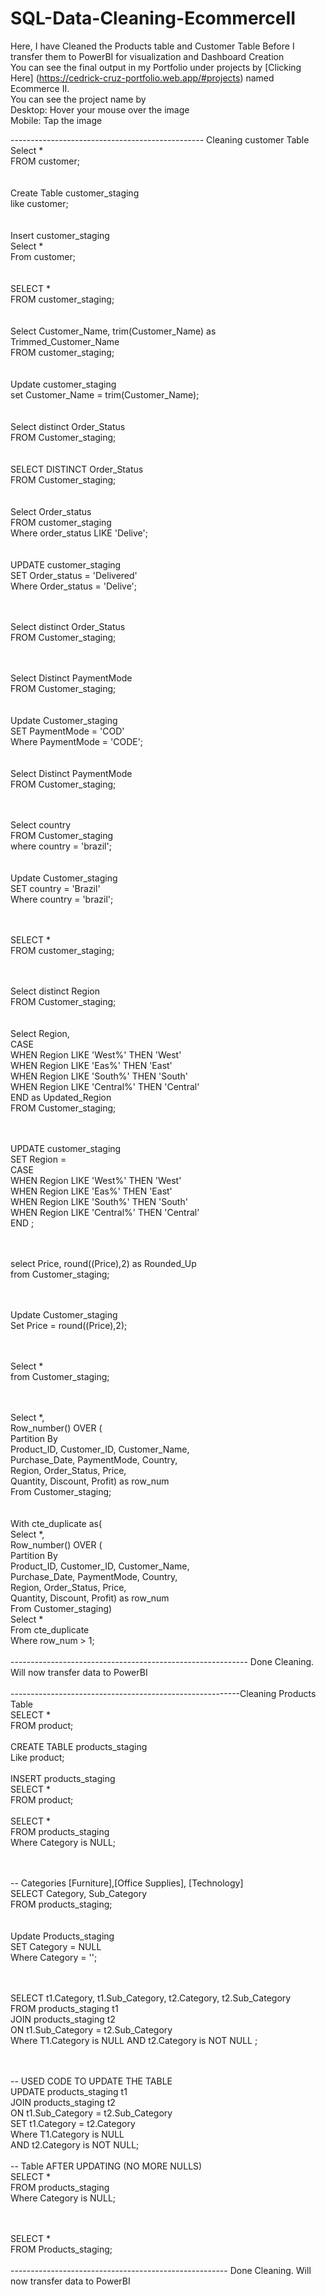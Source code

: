 # SQL-Data-Cleaning-EcommerceII

Here, I have Cleaned the Products table and Customer Table Before I transfer them to PowerBI for visualization and Dashboard Creation<br>
You can see the final output in my Portfolio under projects by [Clicking Here] (https://cedrick-cruz-portfolio.web.app/#projects) named Ecommerce II.<br>
You can see the project name by <br>
Desktop: Hover your mouse over the image<br>
Mobile: Tap the image<br>

------------------------------------------------ Cleaning customer Table <br>
Select * <br>
FROM customer; <br>
<br>
<br>
Create Table customer_staging <br>
like customer; <br>
<br>
<br>
Insert customer_staging <br>
Select *<br>
From customer;<br>
<br>
<br>
SELECT *<br>
FROM customer_staging;<br>
<br>
<br>
Select Customer_Name, trim(Customer_Name) as Trimmed_Customer_Name<br>
FROM customer_staging;<br>
<br>
<br>
Update customer_staging<br>
set Customer_Name = trim(Customer_Name);<br>
<br>
<br>
Select distinct Order_Status<br>
FROM Customer_staging;<br>
<br>
<br>
SELECT DISTINCT Order_Status<br>
FROM Customer_staging;<br>
<br>
<br>
Select Order_status<br>
FROM customer_staging<br>
Where order_status LIKE 'Delive';<br>
<br>
<br>
UPDATE customer_staging<br>
SET Order_status = 'Delivered'<br>
Where Order_status = 'Delive';<br>

<br><br>
Select distinct Order_Status<br>
FROM Customer_staging;<br>
<br><br>

Select Distinct PaymentMode<br>
FROM Customer_staging;<br>
<br>
<br>
Update Customer_staging<br>
SET PaymentMode = 'COD'<br>
Where PaymentMode = 'CODE';<br>
<br>
<br>
Select Distinct PaymentMode<br>
FROM Customer_staging;<br>
<br><br>

Select country<br>
FROM Customer_staging<br>
where country = 'brazil';<br>
<br>
<br>
Update Customer_staging<br>
SET country = 'Brazil'<br>
Where country = 'brazil';<br>
<br><br>

SELECT *<br>
FROM customer_staging;<br>
<br><br>

Select distinct Region<br>
FROM Customer_staging;<br>
<br>
<br>
Select Region,<br>
CASE<br>
	WHEN Region LIKE 'West%' THEN 'West'<br>
    WHEN Region LIKE 'Eas%' THEN 'East'<br>
    WHEN Region LIKE 'South%' THEN 'South'<br>
    WHEN Region LIKE 'Central%' THEN 'Central'<br>
END as Updated_Region<br>
FROM Customer_staging;<br>
<br><br>

UPDATE customer_staging<br>
SET Region = <br>
CASE<br>
	WHEN Region LIKE 'West%' THEN 'West'<br>
    WHEN Region LIKE 'Eas%' THEN 'East'<br>
    WHEN Region LIKE 'South%' THEN 'South'<br>
    WHEN Region LIKE 'Central%' THEN 'Central'<br>
END ;<br>
<br><br>

select Price, round((Price),2) as Rounded_Up<br>
from Customer_staging;<br>
<br><br>

Update Customer_staging<br>
Set Price = round((Price),2);<br>

<br><br>
Select *<br>
from Customer_staging;<br>

<br><br>
Select *,<br>
Row_number() OVER (<br>
Partition By <br>
Product_ID, Customer_ID, Customer_Name,<br>
Purchase_Date, PaymentMode, Country,<br>
Region, Order_Status, Price,<br>
Quantity, Discount, Profit) as row_num<br>
From Customer_staging;<br>
<br>
<br>
With cte_duplicate as(<br>
Select *,<br>
Row_number() OVER (<br>
Partition By <br>
Product_ID, Customer_ID, Customer_Name,<br>
Purchase_Date, PaymentMode, Country,<br>
Region, Order_Status, Price,<br>
Quantity, Discount, Profit) as row_num<br>
From Customer_staging)<br>
Select *<br>
From cte_duplicate<br>
Where row_num > 1;<br>
<br>
----------------------------------------------------------- Done Cleaning. Will now transfer data to PowerBI<br>
<br>
---------------------------------------------------------Cleaning Products Table<br>
SELECT *<br>
FROM product;<br>
<br>
CREATE TABLE products_staging<br>
Like product;<br>
<br>
INSERT products_staging<br>
SELECT *<br>
FROM product;<br>
<br>
SELECT *<br>
FROM products_staging<br>
Where Category is NULL;<br>

<br><br>
-- Categories [Furniture],[Office Supplies], [Technology]<br>
SELECT Category, Sub_Category<br>
FROM products_staging;<br>
<br>
<br>
Update Products_staging<br>
SET Category = NULL<br>
Where Category = '';<br>
<br><br>

SELECT t1.Category, t1.Sub_Category, t2.Category, t2.Sub_Category<br>
FROM products_staging t1<br>
JOIN products_staging t2<br>
	ON t1.Sub_Category = t2.Sub_Category<br>
Where T1.Category is NULL AND t2.Category is NOT NULL ;<br>
<br><br>

-- USED CODE TO UPDATE THE TABLE<br>
UPDATE products_staging t1<br>
JOIN products_staging t2<br>
	ON t1.Sub_Category = t2.Sub_Category<br>
SET t1.Category = t2.Category<br>
Where T1.Category is NULL <br>
AND t2.Category is NOT NULL;<br>
<br>
-- Table AFTER UPDATING (NO MORE NULLS)<br>
SELECT *<br>
FROM products_staging<br>
Where Category is NULL;<br>
<br><br>

SELECT *<br>
FROM Products_staging;<br>
<br>
------------------------------------------------------ Done Cleaning. Will now transfer data to PowerBI
